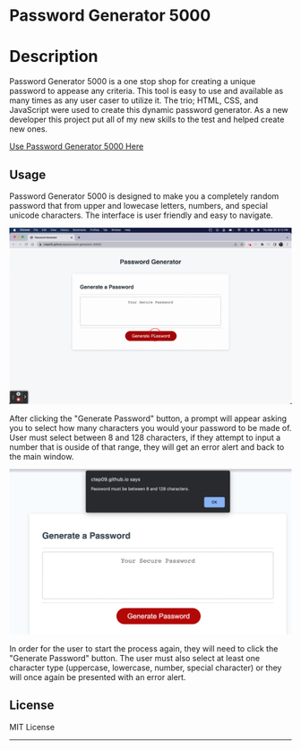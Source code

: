 # Password Generator 5000

# Description 

Password Generator 5000 is a one stop shop for creating a unique password to appease any criteria. This tool is easy to use and available as many times as any user caser to utilize it. The trio; HTML, CSS, and JavaScript were used to create this dynamic password generator. As a new developer this project put all of my new skills to the test and helped create new ones.  

[Use Password Generator 5000 Here](https://ctep09.github.io/password-generator-5000/)

## Usage 

Password Generator 5000 is designed to make you a completely random password that from upper and lowecase letters, numbers, and special unicode characters. The interface is user friendly and easy to navigate. 


![Password Generator 5000 Walkthrough](/Develop/images/pwg-5000.gif)

After clicking the "Generate Password" button, a prompt will appear asking you to select how many characters you would your password to be made of. User must select between 8 and 128 characters, if they attempt to input a number that is ouside of that range, they will get an error alert and back to the main window. 


![Password Generator Error](./Develop/images/incorrect-input-alert.png)

In order for the user to start the process again, they will need to click the "Generate Password" button. The user must also select at least one character type (uppercase, lowercase, number, special character) or they will once again be presented with an error alert.



## License
MIT License

---
